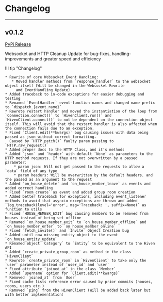 # Changelog

---

## v0.1.2

[PyPi Release](https://pypi.org/project/openhivenpy/0.1.2/)

Websocket and HTTP Cleanup Update for bug-fixes, handling-improvements and greater speed and efficiency

!!! tip "Changelog"

    * Rewrite of core Websocket Event Handling:
       * Moved handler methods from `response_handler` to the websocket object itself (Will be changed in the Websocket Rewrite
         and EventHandling Update)
    * Added traceback to in-code exceptions for easier debugging and testing
    * Renamed `EventHandler` event-function names and changed name prefix to `dispatch_{event_name}`
    * Rewrote restart handler and moved the instantiation of the loop from `Connection.connect()` to `HivenClient.run()` and `HivenClient.connect()` to not be dependent on the connection object itself. This will avoid that the restart handler is also affected when the connection fails due to an exception.
    * Fixed `Client.edit(**kwargs)` bug causing issues with data being passed as json without correct formatting.
      Caused by `HTTP.patch()` faulty param passing to `HTTP.raw_request()`
    * Added proper docs to the HTTP Class, and it's methods
    * Added `json` and `header` with default `None` as parameters to the HTTP method requests. If they are not overwritten by a passed parameter:
        * param json: Will not get passed to the requests to allow a `data` field of any type
        * param headers: Will be overwritten by the default headers, and the passed as an argument to the request
    * Added `on_house_delete` and `on_house_member_leave` as events and added correct handling
    * Fixed `room_create` as event and added group room creation
    * Added better traceback for exceptions, including event_listener methods to avoid that asyncio exceptions are thrown and added `log_traceback(level='error', msg='Traceback: ', suffix=None)` as function to utils
    * Fixed `HOUSE_MEMBER_EXIT` bug causing members to be removed from houses instead of being set offline
    * Renamed `on_house_member_exit` to `on_house_member_offline` and `on_house_member_enter` to `on_house_member_online`
    * Fixed `fetch_invite()` and `Invite` Object Creation bug
    * Added until now missing entity object to the event `on_house_entity_update`
    * Renamed object `Category` to `Entity` to be equivalent to the Hiven API
    * Added `create_private_group_room` as method in the class `HivenClient`
    * Rewrote `create_private_room` in `HivenClient` to take only the `user` parameter instead of `user_id` and `user`
    * Fixed attribute `joined_at` in the class `Member`
    * Added `username` option for `Client.edit(**kwargs)`
    * Removed `joined_at` from `User`
    * Fixed cache lists reference error caused by prior commits (houses, rooms, users etc.)
    * Removed `ping` from the HivenClient (Will be added back later but with better implementation)
